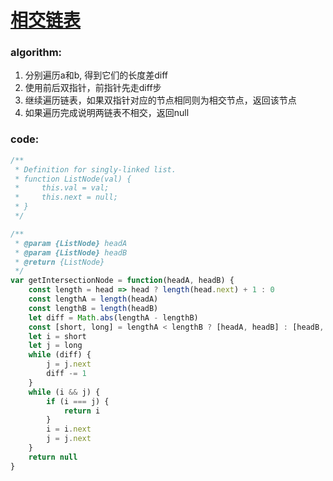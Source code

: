 # [相交链表](https://leetcode-cn.com/leetbook/read/top-interview-questions-medium/xv02ut/)

### algorithm:
1. 分别遍历a和b, 得到它们的长度差diff
2. 使用前后双指针，前指针先走diff步
3. 继续遍历链表，如果双指针对应的节点相同则为相交节点，返回该节点
4. 如果遍历完成说明两链表不相交，返回null

### code:
```javascript
/**
 * Definition for singly-linked list.
 * function ListNode(val) {
 *     this.val = val;
 *     this.next = null;
 * }
 */

/**
 * @param {ListNode} headA
 * @param {ListNode} headB
 * @return {ListNode}
 */
var getIntersectionNode = function(headA, headB) {
    const length = head => head ? length(head.next) + 1 : 0
    const lengthA = length(headA)
    const lengthB = length(headB)
    let diff = Math.abs(lengthA - lengthB)
    const [short, long] = lengthA < lengthB ? [headA, headB] : [headB, headA]
    let i = short
    let j = long
    while (diff) {
        j = j.next
        diff -= 1
    }
    while (i && j) {
        if (i === j) {
            return i
        }
        i = i.next
        j = j.next
    }
    return null
}
```

